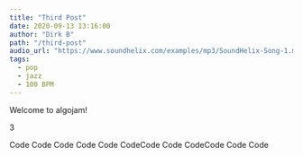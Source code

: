 ```yaml
---
title: "Third Post"
date: 2020-09-13 13:16:00
author: "Dirk B"
path: "/third-post"
audio_url: "https://www.soundhelix.com/examples/mp3/SoundHelix-Song-1.mp3"
tags:
  - pop
  - jazz
  - 100 BPM
---
```


Welcome to algojam!

3

Code
Code
Code
Code
Code
CodeCode
Code
CodeCode
Code
Code
